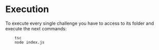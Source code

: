 # Execution
To execute every single challenge you have to access to its folder and execute the next commands:

```
    tsc
    node index.js
```